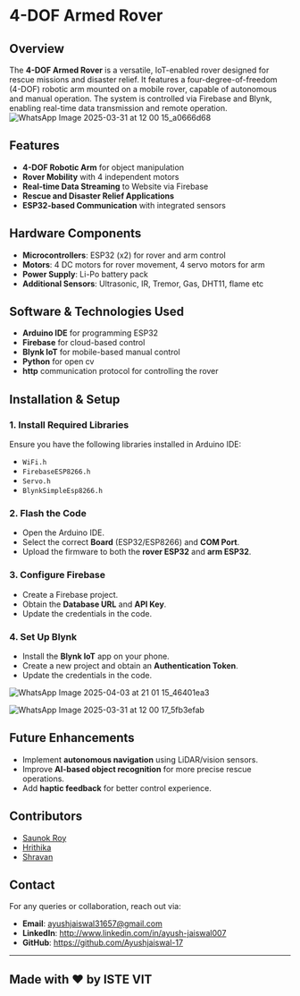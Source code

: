 # 4-DOF Armed Rover

## Overview
The **4-DOF Armed Rover** is a versatile, IoT-enabled rover designed for rescue missions and disaster relief. It features a four-degree-of-freedom (4-DOF) robotic arm mounted on a mobile rover, capable of autonomous and manual operation. The system is controlled via Firebase and Blynk, enabling real-time data transmission and remote operation.
![WhatsApp Image 2025-03-31 at 12 00 15_a0666d68](https://github.com/user-attachments/assets/b50bb74c-3904-46c7-b317-88b452671d41)
## Features
- **4-DOF Robotic Arm** for object manipulation
- **Rover Mobility** with 4 independent motors
- **Real-time Data Streaming** to Website via Firebase
- **Rescue and Disaster Relief Applications**
- **ESP32-based Communication** with integrated sensors

## Hardware Components
- **Microcontrollers**: ESP32 (x2) for rover and arm control
- **Motors**: 4 DC motors for rover movement, 4 servo motors for arm
- **Power Supply**: Li-Po battery pack
- **Additional Sensors**: Ultrasonic, IR, Tremor, Gas, DHT11, flame etc

## Software & Technologies Used
- **Arduino IDE** for programming ESP32
- **Firebase** for cloud-based control
- **Blynk IoT** for mobile-based manual control
- **Python** for open cv
- **http** communication protocol for controlling the rover

## Installation & Setup
### 1. Install Required Libraries
Ensure you have the following libraries installed in Arduino IDE:
- `WiFi.h`
- `FirebaseESP8266.h`
- `Servo.h`
- `BlynkSimpleEsp8266.h`

### 2. Flash the Code
- Open the Arduino IDE.
- Select the correct **Board** (ESP32/ESP8266) and **COM Port**.
- Upload the firmware to both the **rover ESP32** and **arm ESP32**.

### 3. Configure Firebase
- Create a Firebase project.
- Obtain the **Database URL** and **API Key**.
- Update the credentials in the code.

### 4. Set Up Blynk
- Install the **Blynk IoT** app on your phone.
- Create a new project and obtain an **Authentication Token**.
- Update the credentials in the code.

  
![WhatsApp Image 2025-04-03 at 21 01 15_46401ea3](https://github.com/user-attachments/assets/59f39ab7-db11-4206-8c82-76615475d243)

![WhatsApp Image 2025-03-31 at 12 00 17_5fb3efab](https://github.com/user-attachments/assets/dafc6e43-caf0-4992-a593-c808e7e5ab61)




## Future Enhancements
- Implement **autonomous navigation** using LiDAR/vision sensors.
- Improve **AI-based object recognition** for more precise rescue operations.
- Add **haptic feedback** for better control experience.

## Contributors
- [Saunok Roy](https://github.com/sp4m-08)  
- [Hrithika](https://github.com/rith26)  
- [Shravan](https://github.com/Shravan652)


## Contact
For any queries or collaboration, reach out via:
- **Email**:  ayushjaiswal31657@gmail.com
- **LinkedIn**: http://www.linkedin.com/in/ayush-jaiswal007
- **GitHub**: https://github.com/Ayushjaiswal-17

---
## Made with ❤ by ISTE VIT



